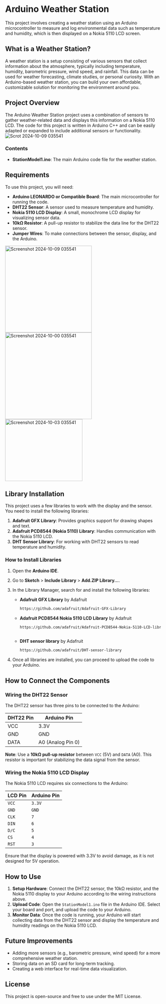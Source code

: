 # Arduino Weather Station

  This project involves creating a weather station using an Arduino microcontroller to measure and log environmental data such as temperature and humidity, which is then displayed on a Nokia 5110 LCD screen.

## What is a Weather Station?

  A weather station is a setup consisting of various sensors that collect information about the atmosphere, typically including temperature, humidity, barometric pressure, wind speed, and rainfall. This data can be used for weather forecasting, climate studies, or personal curiosity. With an Arduino-based weather station, you can build your own affordable, customizable solution for monitoring the environment around you.

## Project Overview

The Arduino Weather Station project uses a combination of sensors to gather weather-related data and displays this information on a Nokia 5110 LCD. The code for this project is written in Arduino C++ and can be easily adapted or expanded to include additional sensors or functionality.
<img src="https://github.com/user-attachments/assets/03372b42-c26b-4725-b1fb-f74cd4396c90" alt="Scrot 2024-10-09 035541" style="border:2 solid lightblue;"/>
### Contents

- **StationModel1.ino**: The main Arduino code file for the weather station.

## Requirements

To use this project, you will need:

- **Arduino LEONARDO or Compatible Board**: The main microcontroller for running the code.
- **DHT22 Sensor**: A sensor used to measure temperature and humidity.
- **Nokia 5110 LCD Display**: A small, monochrome LCD display for visualizing sensor data.
- **10kΩ Resistor**: A pull-up resistor to stabilize the data line for the DHT22 sensor.
- **Jumper Wires**: To make connections between the sensor, display, and the Arduino.

<img src="https://github.com/user-attachments/assets/3f879672-f10e-4173-b48b-92f0ecfb2532" alt="Screenshot 2024-10-09 035541" width="280" height="280" style="border:2 solid lightblue;"/>
<img src="https://github.com/user-attachments/assets/a4c3f56a-a635-4da3-9f89-9b8a0a2e71ff" alt="Screenshot 2024-10-00 035541" width="280" height="280" style="border:2 solid lightblue;"/>
<img src="https://github.com/user-attachments/assets/a7217dd7-ae48-4efc-82f4-dbca0bbbc899" alt="Screenshot 2024-10-03 035541" width="250" height="200" style="border:2 solid lightblue;"/>

## Library Installation

This project uses a few libraries to work with the display and the sensor. You need to install the following libraries:

1. **Adafruit GFX Library**: Provides graphics support for drawing shapes and text.
2. **Adafruit PCD8544 (Nokia 5110) Library**: Handles communication with the Nokia 5110 LCD.
3. **DHT Sensor Library**: For working with DHT22 sensors to read temperature and humidity.

### How to Install Libraries

1. Open the **Arduino IDE**.
   
2. Go to **Sketch** > **Include Library** > **Add.ZIP Library...**.
    
3. In the Library Manager, search for and install the following libraries:
   
   - **Adafruit GFX Library** by Adafruit
     
     ```sh
     https://github.com/adafruit/Adafruit-GFX-Library
     
   - **Adafruit PCD8544 Nokia 5110 LCD Library** by Adafruit
     
     ```sh
     https://github.com/adafruit/Adafruit-PCD8544-Nokia-5110-LCD-library
    
   - **DHT sensor library** by Adafruit
     
     ```sh
     https://github.com/adafruit/DHT-sensor-library
     
     
4. Once all libraries are installed, you can proceed to upload the code to your Arduino.
   
## How to Connect the Components

### Wiring the DHT22 Sensor

The DHT22 sensor has three pins to be connected to the Arduino:

| DHT22 Pin  | Arduino Pin       |
|------------|-------------------|
| VCC        | 3.3V              |
| GND        | GND               |
| DATA       | A0 (Analog Pin 0) |

**Note**: Use a **10kΩ pull-up resistor** between `VCC` (5V) and `DATA` (A0). This resistor is important for stabilizing the data signal from the sensor.

### Wiring the Nokia 5110 LCD Display

The Nokia 5110 LCD requires six connections to the Arduino:

| LCD Pin | Arduino Pin |
|---------|-------------|
| `VCC`   | `3.3V`      |
| `GND`   | `GND`       |
| `CLK`   | `7`         |
| `DIN`   | `6`         |
| `D/C`   | `5`         |
| `CS`    | `4`         |
| `RST`   | `3`         |

Ensure that the display is powered with 3.3V to avoid damage, as it is not designed for 5V operation.

## How to Use

1. **Setup Hardware**: Connect the DHT22 sensor, the 10kΩ resistor, and the Nokia 5110 display to your Arduino according to the wiring instructions above.
2. **Upload Code**: Open the `StationModel1.ino` file in the Arduino IDE. Select your board and port, and upload the code to your Arduino.
3. **Monitor Data**: Once the code is running, your Arduino will start collecting data from the DHT22 sensor and display the temperature and humidity readings on the Nokia 5110 LCD.

## Future Improvements

- Adding more sensors (e.g., barometric pressure, wind speed) for a more comprehensive weather station.
- Storing data on an SD card for long-term tracking.
- Creating a web interface for real-time data visualization.

## License

This project is open-source and free to use under the MIT License.
